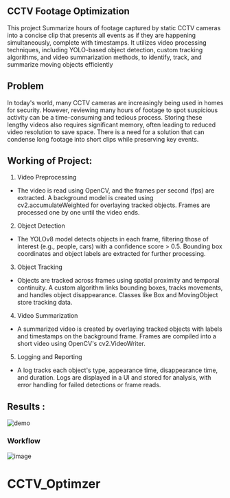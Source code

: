 ## CCTV Footage Optimization
This project Summarize hours of footage captured by static CCTV cameras into a concise clip that presents all events as if they are happening simultaneously, complete with timestamps. It utilizes video processing techniques, including YOLO-based object detection, custom tracking algorithms, and video summarization methods, to identify, track, and summarize moving objects efficiently

## Problem
In today's world, many CCTV cameras are increasingly being used in homes for security. However, reviewing many hours of footage to spot suspicious activity can be a time-consuming and tedious process. Storing these lengthy videos also requires significant memory, often leading to reduced video resolution to save space. There is a need for a solution that can condense long footage into short clips while preserving key events.

## Working of Project:
1. Video Preprocessing
- The video is read using OpenCV, and the frames per second (fps) are extracted.
A background model is created using cv2.accumulateWeighted for overlaying tracked objects.
Frames are processed one by one until the video ends.
2. Object Detection
- The YOLOv8 model detects objects in each frame, filtering those of interest (e.g., people, cars) with a confidence score > 0.5.
Bounding box coordinates and object labels are extracted for further processing.
3. Object Tracking
- Objects are tracked across frames using spatial proximity and temporal continuity.
A custom algorithm links bounding boxes, tracks movements, and handles object disappearance.
Classes like Box and MovingObject store tracking data.
4. Video Summarization
- A summarized video is created by overlaying tracked objects with labels and timestamps on the background frame.
Frames are compiled into a short video using OpenCV's cv2.VideoWriter.
5. Logging and Reporting
- A log tracks each object's type, appearance time, disappearance time, and duration.
Logs are displayed in a UI and stored for analysis, with error handling for failed detections or frame reads.

## Results :
![demo](https://github.com/user-attachments/assets/3f52e0d5-faab-4693-b12d-0de6767351e7)

### Workflow
![image](https://github.com/user-attachments/assets/915bca55-faf4-421f-beb8-c9a0564c298a)
# CCTV_Optimzer
